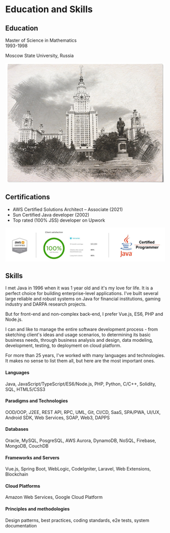 # Education and Skills

## Education

Master of Science in Mathematics
<br>1993-1998

Moscow State University, Russia

![](/images/msu.jpg)

## Certifications

- AWS Certified Solutions Architect – Associate (2021)
- Sun Certified Java developer (2002)
- Top rated (100% JSS) developer on Upwork

![](/images/certs.jpg)


## Skills

I met Java in 1996 when it was 1 year old and it's my love for life. It is a perfect choice for building enterprise-level applications. I've built several large reliable and robust systems on Java for financial institutions, gaming industry and DARPA research projects.

But for front-end and non-complex back-end, I prefer Vue.js, ES6, PHP and Node.js.

I can and like to manage the entire software development process - from sketching client's ideas and usage scenarios, to determining its basic business needs, through business analysis and design, data modeling, development, testing, to deployment on cloud platform.

For more than 25 years, I've worked with many languages and technologies. It makes no sense to list them all, but here are the most important ones.

#### Languages

Java, JavaScript/TypeScript/ES6/Node.js, PHP, Python, C/C++, Solidity, SQL, HTML5/CSS3

#### Paradigms and Technologies

OOD/OOP, J2EE, REST API, RPC, UML, Git, CI/CD, SaaS, SPA/PWA, UI/UX, Android SDK, Web Services, SOAP, Web3, DAPPS

#### Databases

Oracle, MySQL, PosgreSQL, AWS Aurora, DynamoDB, NoSQL, Firebase, MongoDB, CouchDB

#### Frameworks and Servers

Vue.js, Spring Boot, WebLogic, CodeIgniter, Laravel, Web Extensions, Blockchain

#### Cloud Platforms

Amazon Web Services, Google Cloud Platform

#### Principles and methodologies

Design patterns, best practices, coding standards, e2e tests, system documentation
